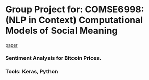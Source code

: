 # Group Project for: COMSE6998:  (NLP in Context) Computational Models of Social Meaning
[paper](https://drive.google.com/file/d/148yOFW1_obxXyP_dUzvuCLlQj6-7ehhI/view?usp=sharing)

### Sentiment Analysis for Bitcoin Prices.

### Tools: Keras, Python




